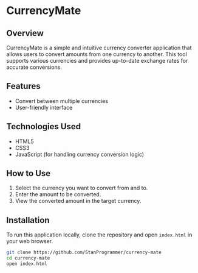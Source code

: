 # CurrencyMate

## Overview
CurrencyMate is a simple and intuitive currency converter application that allows users to convert amounts from one currency to another. This tool supports various currencies and provides up-to-date exchange rates for accurate conversions.

## Features
- Convert between multiple currencies
- User-friendly interface

## Technologies Used
- HTML5
- CSS3
- JavaScript (for handling currency conversion logic)

## How to Use
1. Select the currency you want to convert from and to.
2. Enter the amount to be converted.
3. View the converted amount in the target currency.

## Installation
To run this application locally, clone the repository and open `index.html` in your web browser.

```bash
git clone https://github.com/StanProgrammer/currency-mate
cd currency-mate
open index.html
